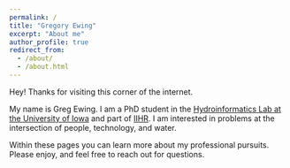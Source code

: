 ```yaml
---
permalink: /
title: "Gregory Ewing"
excerpt: "About me"
author_profile: true
redirect_from: 
  - /about/
  - /about.html
---
```


Hey!
Thanks for visiting this corner of the internet.

My name is Greg Ewing.
I am a PhD student in the [Hydroinformatics Lab at the University of Iowa](https://hydroinformatics.uiowa.edu/#) and part of [IIHR](https://www.iihr.uiowa.edu/).
I am interested in problems at the intersection of people, technology, and water.

Within these pages you can learn more about my professional pursuits.
Please enjoy, and feel free to reach out for questions.

